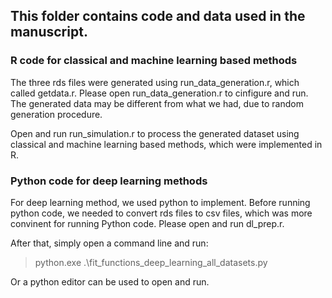 ## This folder contains code and data used in the manuscript.

### R code for classical and machine learning based methods
The three rds files were generated using run_data_generation.r, which called getdata.r. Please open run_data_generation.r to cinfigure and run. The generated data may be different from what we had, due to random generation procedure.

Open and run run_simulation.r to process the generated dataset using classical and machine learning based methods, which were implemented in R.

### Python code for deep learning methods
For deep learning method, we used python to implement. Before running python code, we needed to convert rds files to csv files, which was more convinent for running Python code. Please open and run dl_prep.r.

After that, simply open a command line and run:
> python.exe .\fit_functions_deep_learning_all_datasets.py

Or a python editor can be used to open and run.

